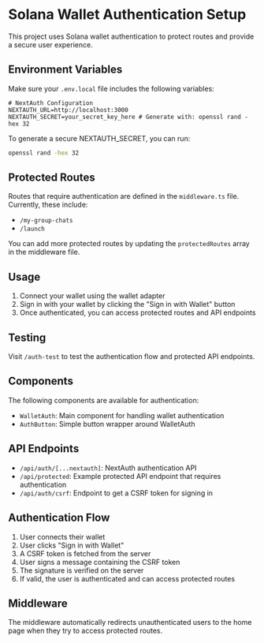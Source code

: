 # Solana Wallet Authentication Setup

This project uses Solana wallet authentication to protect routes and provide a secure user experience.

## Environment Variables

Make sure your `.env.local` file includes the following variables:

```
# NextAuth Configuration
NEXTAUTH_URL=http://localhost:3000
NEXTAUTH_SECRET=your_secret_key_here # Generate with: openssl rand -hex 32
```

To generate a secure NEXTAUTH_SECRET, you can run:

```bash
openssl rand -hex 32
```

## Protected Routes

Routes that require authentication are defined in the `middleware.ts` file. Currently, these include:

- `/my-group-chats`
- `/launch`

You can add more protected routes by updating the `protectedRoutes` array in the middleware file.

## Usage

1. Connect your wallet using the wallet adapter
2. Sign in with your wallet by clicking the "Sign in with Wallet" button
3. Once authenticated, you can access protected routes and API endpoints

## Testing

Visit `/auth-test` to test the authentication flow and protected API endpoints.

## Components

The following components are available for authentication:

- `WalletAuth`: Main component for handling wallet authentication
- `AuthButton`: Simple button wrapper around WalletAuth

## API Endpoints

- `/api/auth/[...nextauth]`: NextAuth authentication API
- `/api/protected`: Example protected API endpoint that requires authentication
- `/api/auth/csrf`: Endpoint to get a CSRF token for signing in

## Authentication Flow

1. User connects their wallet
2. User clicks "Sign in with Wallet"
3. A CSRF token is fetched from the server
4. User signs a message containing the CSRF token
5. The signature is verified on the server
6. If valid, the user is authenticated and can access protected routes

## Middleware

The middleware automatically redirects unauthenticated users to the home page when they try to access protected routes.
